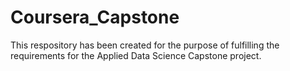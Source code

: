 # Coursera_Capstone
 This respository has been created for the purpose of fulfilling the requirements for the Applied Data Science Capstone project.

